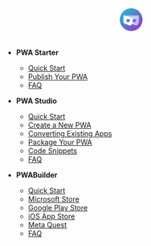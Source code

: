 <div align=center>
  <a href="/">
  <img width="45" src="assets/icons/pwa-builder.png">
  </a>
</div>
<br>

<!-- 
  <a href="#/starter/">  </a>
  <a href="#/studio/">  </a>
  <a href="#/builder/">  </a>
--->

- **PWA Starter** 
  - <a href="#/starter/quick-start"> Quick Start </a>
  - <a href="#/starter/publish"> Publish Your PWA </a>
  - <a href="#/starter/faq"> FAQ </a>
  
- **PWA Studio**
  - <a href="#/studio/quick-start">Quick Start</a>
  - <a href="#/studio/create-new"> Create a New PWA </a>
  - <a href="#/studio/existing-app"> Converting Existing Apps </a>
  - <a href="#/studio/package"> Package Your PWA </a>
  - <a href="#/studio/snippets"> Code Snippets </a>
  - <a href="#/studio/faq"> FAQ </a>

- **PWABuilder**
  - <a href="#/builder/quick-start"> Quick Start </a>
  - <a href="#/builder/windows">  Microsoft Store </a>
  - <a href="#/builder/android"> Google Play Store </a>
  - <a href="#/builder/iOS"> iOS App Store </a>
  - [Meta Quest](/builder/meta "PWABuilder - Meta Quest")
  - <a href="#/builder/FAQ"> FAQ </a>